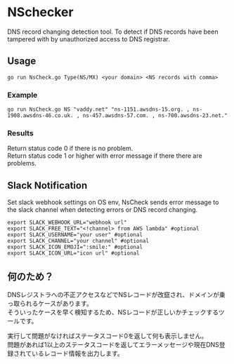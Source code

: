 # NSchecker
DNS record changing detection tool. 
To detect if DNS records have been tampered with by unauthorized access to DNS registrar.

## Usage
```
go run NsCheck.go Type(NS/MX) <your domain> <NS records with comma> 
```

### Example
```
go run NsCheck.go NS "vaddy.net" "ns-1151.awsdns-15.org. , ns-1908.awsdns-46.co.uk. , ns-457.awsdns-57.com. , ns-700.awsdns-23.net." 
```

### Results
Return status code 0 if there is no problem.  
Return status code 1 or higher with error message if there there are problems.

## Slack Notification
Set slack webhook settings on OS env, 
NsCheck sends error message to the slack channel when detecting errors or DNS record changing.

```cassandraql
export SLACK_WEBHOOK_URL="webhook url"
export SLACK_FREE_TEXT="<!channel> from AWS lambda" #optional
export SLACK_USERNAME="your user" #optional
export SLACK_CHANNEL="your channel" #optional
export SLACK_ICON_EMOJI=":smile:" #optional
export SLACK_ICON_URL="icon url" #optional
```

## 何のため？
DNSレジストラへの不正アクセスなどでNSレコードが改竄され、ドメインが乗っ取られるケースがあります。  
そういったケースを早く検知するため、NSレコードが正しいかチェックするツールです。  

実行して問題がなければステータスコード0を返して何も表示しません。  
問題があれば1以上のステータスコードを返してエラーメッセージや現在DNS登録されているレコード情報を出力します。  
